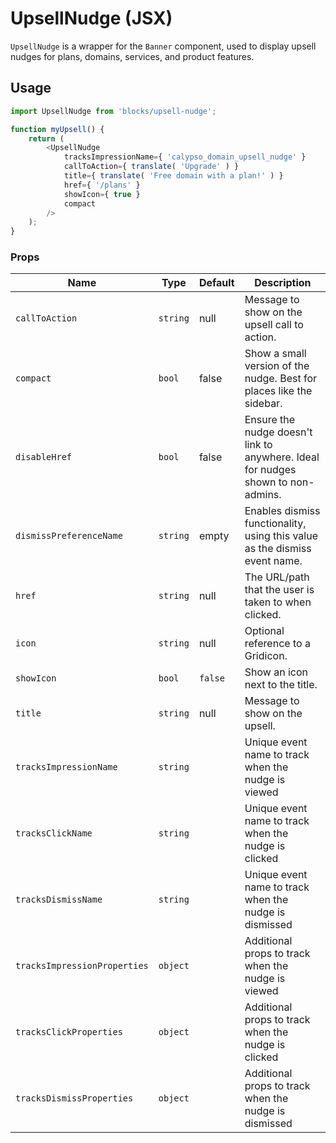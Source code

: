 # UpsellNudge (JSX)

`UpsellNudge` is a wrapper for the `Banner` component, used to display upsell nudges for plans, domains, services, and product features.

## Usage

```js
import UpsellNudge from 'blocks/upsell-nudge';

function myUpsell() {
	return (
		<UpsellNudge
			tracksImpressionName={ 'calypso_domain_upsell_nudge' }
			callToAction={ translate( 'Upgrade' ) }
			title={ translate( 'Free domain with a plan!' ) }
			href={ '/plans' }
			showIcon={ true }
			compact
		/>
	);
}
```

### Props

| Name                         | Type     | Default | Description                                                                      |
| ---------------------------- | -------- | ------- | -------------------------------------------------------------------------------- |
| `callToAction`               | `string` | null    | Message to show on the upsell call to action.                                    |
| `compact`                    | `bool`   | false   | Show a small version of the nudge. Best for places like the sidebar.             |
| `disableHref`                | `bool`   | false   | Ensure the nudge doesn't link to anywhere. Ideal for nudges shown to non-admins. |
| `dismissPreferenceName`      | `string` | empty   | Enables dismiss functionality, using this value as the dismiss event name.       |
| `href`                       | `string` | null    | The URL/path that the user is taken to when clicked.                             |
| `icon`                       | `string` | null    | Optional reference to a Gridicon.                                                |
| `showIcon`                   | `bool`   | `false` | Show an icon next to the title.                                                  |
| `title`                      | `string` | null    | Message to show on the upsell.                                                   |
| `tracksImpressionName`       | `string` |         | Unique event name to track when the nudge is viewed                              |
| `tracksClickName`            | `string` |         | Unique event name to track when the nudge is clicked                             |
| `tracksDismissName`          | `string` |         | Unique event name to track when the nudge is dismissed                           |
| `tracksImpressionProperties` | `object` |         | Additional props to track when the nudge is viewed                               |
| `tracksClickProperties`      | `object` |         | Additional props to track when the nudge is clicked                              |
| `tracksDismissProperties`    | `object` |         | Additional props to track when the nudge is dismissed                            |
